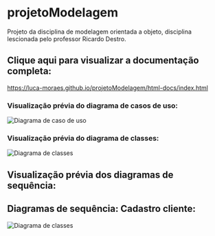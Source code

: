 # projetoModelagem
Projeto da disciplina de modelagem orientada a objeto, disciplina lescionada pelo professor Ricardo Destro.

## Clique aqui para visualizar a documentação completa:
https://luca-moraes.github.io/projetoModelagem/html-docs/index.html

### Visualização prévia do diagrama de casos de uso:

![Diagrama de caso de uso](https://github.com/luca-moraes/projetoModelagem/blob/main/images/UseCaseDiagram1.png)

### Visualização prévia do diagrama de classes:

![Diagrama de classes](https://github.com/luca-moraes/projetoModelagem/blob/main/images/ClassDiagram1.png)

## Visualização prévia dos diagramas de sequência:

## Diagramas de sequência: Cadastro cliente:

![Diagrama de classes](https://github.com/luca-moraes/projetoModelagem/blob/main/images/SequenceDiagramCadstroCliente.png)

